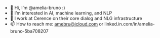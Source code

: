 - 👋 Hi, I’m @amelia-bruno :)
- 👀 I’m interested in AI, machine learning, and NLP
- 🏢 I work at Cerence on their core dialog and NLG infrastructure
- 📫 How to reach me: amebru@icloud.com or linked.in.com/in/amelia-bruno-5ba708207

<!---
amelia-bruno/amelia-bruno is a ✨ special ✨ repository because its `README.md` (this file) appears on your GitHub profile.
You can click the Preview link to take a look at your changes.
--->

